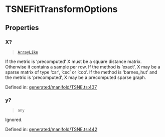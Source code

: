 # TSNEFitTransformOptions

## Properties

### X?

> [`ArrayLike`](../types/ArrayLike.md)

If the metric is ‘precomputed’ X must be a square distance matrix. Otherwise it contains a sample per row. If the method is ‘exact’, X may be a sparse matrix of type ‘csr’, ‘csc’ or ‘coo’. If the method is ‘barnes\_hut’ and the metric is ‘precomputed’, X may be a precomputed sparse graph.

Defined in:  [generated/manifold/TSNE.ts:437](https://github.com/transitive-bullshit/scikit-learn-ts/blob/b59c1ff/packages/sklearn/src/generated/manifold/TSNE.ts#L437)

### y?

> `any`

Ignored.

Defined in:  [generated/manifold/TSNE.ts:442](https://github.com/transitive-bullshit/scikit-learn-ts/blob/b59c1ff/packages/sklearn/src/generated/manifold/TSNE.ts#L442)
